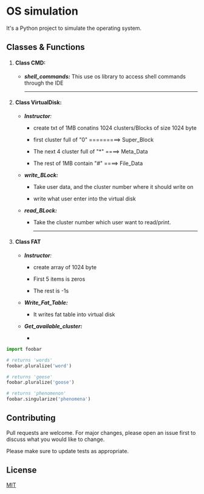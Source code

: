 # OS simulation

It's a Python project to simulate the operating system.



## Classes & Functions

1. #### **Class CMD:** 

   - ***shell_commands:*** This use os library to access shell commands through the IDE

     ------

     

2. #### **Class VirtualDisk:**

   - ***Instructor**:* 

     - create txt of 1MB conatins 1024 clusters/Blocks of size 1024 byte 

     - first cluster full of "0" =========> Super_Block

     - The next 4 cluster full of "*" ====> Meta_Data

     - The rest of 1MB contain "#" ====> File_Data

       

   - ***write_BLock:***

     - Take user data, and the cluster number where it should write on

     - write what user enter into the virtual disk

       

   - ***read_BLock:***

     - Take the cluster number which user want to read/print.

       ------

       

3. #### Class FAT

   - ***Instructor**:* 

     - create array of 1024 byte

     - First 5 items is zeros

     - The rest is -1s

       

   - ***Write_Fat_Table:***

     - It writes fat table into virtual disk

       

   - ***Get_available_cluster:***

     - 

```python
import foobar

# returns 'words'
foobar.pluralize('word')

# returns 'geese'
foobar.pluralize('goose')

# returns 'phenomenon'
foobar.singularize('phenomena')
```

## Contributing

Pull requests are welcome. For major changes, please open an issue first to discuss what you would like to change.

Please make sure to update tests as appropriate.

## License

[MIT](https://choosealicense.com/licenses/mit/)
